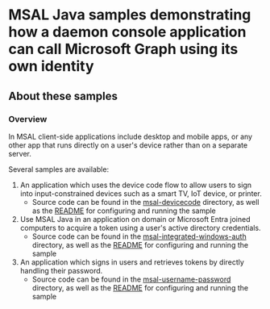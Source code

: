 # MSAL Java samples demonstrating how a daemon console application can call Microsoft Graph using its own identity

## About these samples

### Overview

In MSAL client-side applications include desktop and mobile apps, or any other app that runs directly on a user's device rather than on a separate server.

Several samples are available:

1. An application which uses the device code flow to allow users to sign into input-constrained devices such as a smart TV, IoT device, or printer.
    - Source code can be found in the [msal-devicecode](Device-Code-Flow) directory, as well as the [README](Device-Code-Flow/README.md) for configuring and running the sample
1. Use MSAL Java in an application on domain or Microsoft Entra joined computers to acquire a token using a user's active directory credentials.
    - Source code can be found in the [msal-integrated-windows-auth](Integrated-Windows-Auth-Flow) directory, as well as the [README](Integrated-Windows-Auth-Flow/README.md) for configuring and running the sample
1. An application which signs in users and retrieves tokens by directly handling their password.
    - Source code can be found in the [msal-username-password](Username-Password-Flow) directory, as well as the [README](Username-Password-Flow/README.md) for configuring and running the sample
